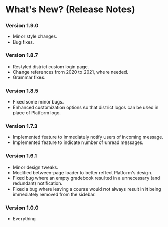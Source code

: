 # What's New? (Release Notes)


### Version 1.9.0
* Minor style changes. 
* Bug fixes.

### Version 1.8.7
* Restyled district custom login page.
* Change references from 2020 to 2021, where needed. 
* Grammar fixes.

### Version 1.8.5
* Fixed some minor bugs.
* Enhanced customization options so that district logos can be used in place of Platform logo.

### Version 1.7.3
* Implemented feature to immediately notify users of incoming message.
* Implemented feature to indicate number of unread messages.

### Version 1.6.1
* Minor design tweaks.
* Modified between-page loader to better reflect Platform's design.
* Fixed bug where an empty gradebook resulted in a unnecessary (and redundant) notification.
* Fixed a bug where leaving a course would not always result in it being immediately removed from the sidebar.

### Version 1.0.0
* Everything
